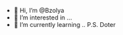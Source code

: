 - 👋 Hi, I’m @Bzolya
- 👀 I’m interested in ...
- 🌱 I’m currently learning ..
P.S. Doter


<!---
Bzolya/Bzolya is a ✨ special ✨ repository because its `README.md` (this file) appears on your GitHub profile.
You can click the Preview link to take a look at your changes.
--->
